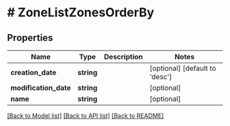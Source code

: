 # # ZoneListZonesOrderBy

## Properties

Name | Type | Description | Notes
------------ | ------------- | ------------- | -------------
**creation_date** | **string** |  | [optional] [default to 'desc']
**modification_date** | **string** |  | [optional]
**name** | **string** |  | [optional]

[[Back to Model list]](../../README.md#models) [[Back to API list]](../../README.md#endpoints) [[Back to README]](../../README.md)
